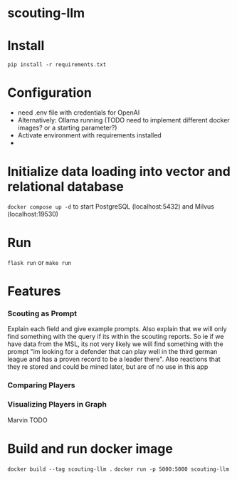 # scouting-llm

# Install 
`pip install -r requirements.txt`

# Configuration
- need .env file with credentials for OpenAI
- Alternatively: Ollama running (TODO need to implement different docker images? or a starting parameter?)
- Activate environment with requirements installed 
- 
# Initialize data loading into vector and relational database
`docker compose up -d` to start PostgreSQL (localhost:5432) and Milvus (localhost:19530)
# Run
`flask run` or `make run`

# Features
### Scouting as Prompt
Explain each field and give example prompts. Also explain that we will only find something with the query if its within the scouting reports. So ie if we have data from the MSL, its not very likely we will find something with the prompt "im looking for a defender that can play well in the third german league and has a proven record to be a leader there". Also reactions that they re stored and could be mined later, but are of no use in this app 
### Comparing Players
### Visualizing Players in Graph
Marvin TODO

# Build and run docker image
`docker build --tag scouting-llm .`
`docker run -p 5000:5000 scouting-llm`
